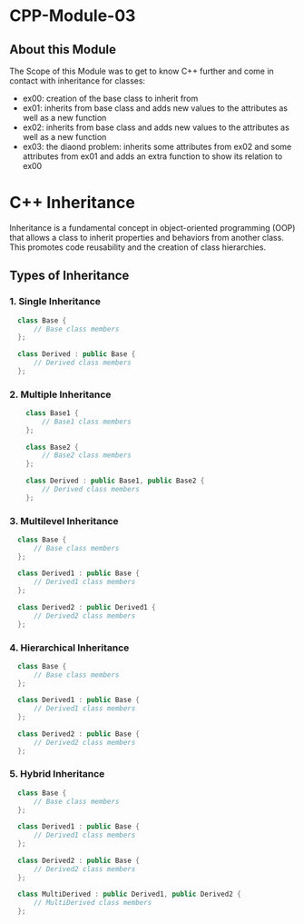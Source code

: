 # CPP-Module-03

## About this Module
The Scope of this Module was to get to know C++ further and come in contact with inheritance for classes:
- ex00: creation of the base class to inherit from
- ex01: inherits from base class and adds new values to the attributes as well as a new function
- ex02: inherits from base class and adds new values to the attributes as well as a new function
- ex03: the diaond problem: inherits some attributes from ex02 and some attributes from ex01 and adds an extra function to show its relation to ex00


# C++ Inheritance

Inheritance is a fundamental concept in object-oriented programming (OOP) that allows a class to inherit properties and behaviors from another class. This promotes code reusability and the creation of class hierarchies.

## Types of Inheritance

### 1. Single Inheritance

```cpp
  class Base {
      // Base class members
  };
  
  class Derived : public Base {
      // Derived class members
  };
```

### 2. Multiple Inheritance
```cpp
    class Base1 {
        // Base1 class members
    };
    
    class Base2 {
        // Base2 class members
    };
    
    class Derived : public Base1, public Base2 {
        // Derived class members
    };
```

### 3. Multilevel Inheritance
```cpp
  class Base {
      // Base class members
  };
  
  class Derived1 : public Base {
      // Derived1 class members
  };
  
  class Derived2 : public Derived1 {
      // Derived2 class members
  };
```
### 4. Hierarchical Inheritance
```cpp
  class Base {
      // Base class members
  };
  
  class Derived1 : public Base {
      // Derived1 class members
  };
  
  class Derived2 : public Base {
      // Derived2 class members
  };
```
### 5. Hybrid Inheritance
```cpp
  class Base {
      // Base class members
  };
  
  class Derived1 : public Base {
      // Derived1 class members
  };
  
  class Derived2 : public Base {
      // Derived2 class members
  };
  
  class MultiDerived : public Derived1, public Derived2 {
      // MultiDerived class members
  };
```
